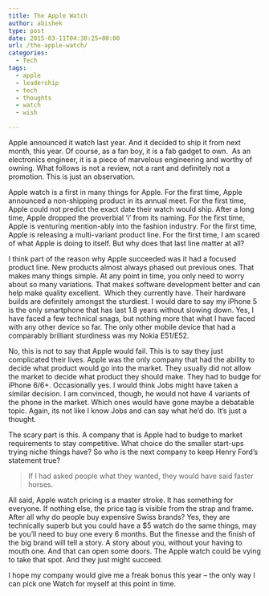 ```yaml
---
title: The Apple Watch
author: abishek
type: post
date: 2015-03-11T04:38:25+00:00
url: /the-apple-watch/
categories:
  - Tech
tags:
  - apple
  - leadership
  - tech
  - thoughts
  - watch
  - wish

---
```

Apple announced it watch last year. And it decided to ship it from next month, this year. Of course, as a fan boy, it is a fab gadget to own.  As an electronics engineer, it is a piece of marvelous engineering and worthy of owning. What follows is not a review, not a rant and definitely not a promotion. This is just an observation.

Apple watch is a first in many things for Apple. For the first time, Apple announced a non-shipping product in its annual meet. For the first time, Apple could not predict the exact date their watch would ship. After a long time, Apple dropped the proverbial &#8216;i&#8217; from its naming. For the first time, Apple is venturing mention-ably into the fashion industry. For the first time, Apple is releasing a multi-variant product line. For the first time, I am scared of what Apple is doing to itself. But why does that last line matter at all?

I think part of the reason why Apple succeeded was it had a focused product line. New products almost always phased out previous ones. That makes many things simple. At any point in time, you only need to worry about so many variations. That makes software development better and can help make quality excellent.  Which they currently have. Their hardware builds are definitely amongst the sturdiest. I would dare to say my iPhone 5 is the only smartphone that has last 1.8 years without slowing down. Yes, I have faced a few technical snags, but nothing more that what I have faced with any other device so far. The only other mobile device that had a comparably brilliant sturdiness was my Nokia E51/E52.

No, this is not to say that Apple would fail. This is to say they just complicated their lives. Apple was the only company that had the ability to decide what product would go into the market. They usually did not allow the market to decide what product they should make. They had to budge for iPhone 6/6+. Occasionally yes. I would think Jobs might have taken a similar decision. I am convinced, though, he would not have 4 variants of the phone in the market. Which ones would have gone maybe a debatable topic. Again, its not like I know Jobs and can say what he&#8217;d do. It&#8217;s just a thought.

The scary part is this. A company that is Apple had to budge to market requirements to stay competitive. What choice do the smaller start-ups trying niche things have? So who is the next company to keep Henry Ford&#8217;s statement true?

> If I had asked people what they wanted, they would have said faster horses.

All said, Apple watch pricing is a master stroke. It has something for everyone. If nothing else, the price tag is visible from the strap and frame. After all why do people buy expensive Swiss brands? Yes, they are technically superb but you could have a $5 watch do the same things, may be you&#8217;ll need to buy one every 6 months. But the finesse and the finish of the big brand will tell a story. A story about you, without your having to mouth one. And that can open some doors. The Apple watch could be vying to take that spot. And they just might succeed.

I hope my company would give me a freak bonus this year &#8211; the only way I can pick one Watch for myself at this point in time.